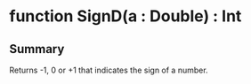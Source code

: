 # function SignD(a : Double) : Int

## Summary
Returns -1, 0 or +1 that indicates the sign of a number.
